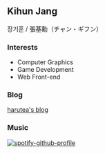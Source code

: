 ## Kihun Jang

장기훈 / 張基勳（チャン・ギフン）

### Interests
- Computer Graphics
- Game Development
- Web Front-end

### Blog
[harutea's blog](https://kihuntea.com)

### Music
[![spotify-github-profile](https://spotify-github-profile.vercel.app/api/view?uid=31v4zryld4we56whyqxwaskgfl5y&cover_image=true&theme=default&show_offline=false&background_color=121212&interchange=true)](https://spotify-github-profile.vercel.app/api/view?uid=31v4zryld4we56whyqxwaskgfl5y&redirect=true)

<!--
**harutea/harutea** is a ✨ _special_ ✨ repository because its `README.md` (this file) appears on your GitHub profile.

Here are some ideas to get you started:

- 🔭 I’m currently working on ...
- 🌱 I’m currently learning ...
- 👯 I’m looking to collaborate on ...
- 🤔 I’m looking for help with ...
- 💬 Ask me about ...
- 📫 How to reach me: ...
- 😄 Pronouns: ...
- ⚡ Fun fact: ...
-->
